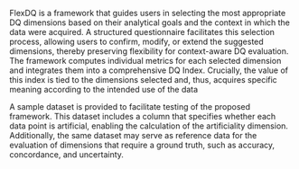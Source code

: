 FlexDQ is a framework that guides users in selecting the most appropriate DQ dimensions based on their analytical goals and the context in which the data were acquired. A structured questionnaire facilitates this selection process, allowing users to confirm, modify, or extend the suggested dimensions, thereby preserving flexibility for context-aware DQ evaluation. The framework computes individual metrics for each selected dimension and integrates them into a comprehensive DQ Index. Crucially, the value of this index is tied to the dimensions selected
and, thus, acquires specific meaning according to the intended use of the data

A sample dataset is provided to facilitate testing of the proposed framework. This dataset includes a column that specifies whether each data point is artificial, enabling the calculation of the artificiality dimension. Additionally, the same dataset may serve as reference data for the evaluation of dimensions that require a ground truth, such as accuracy, concordance, and uncertainty.
